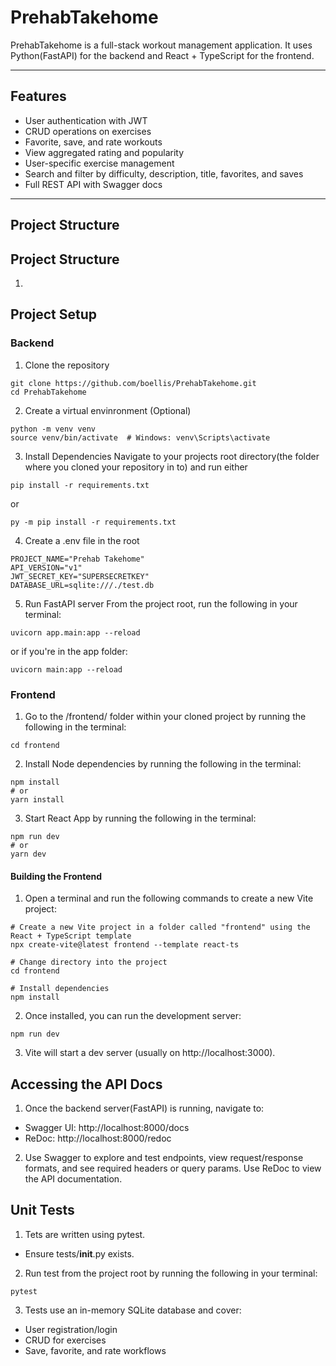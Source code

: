# PrehabTakehome

PrehabTakehome is a full-stack workout management application. It uses Python(FastAPI) for the backend and React + TypeScript for the frontend.

---

## Features

- User authentication with JWT  
- CRUD operations on exercises  
- Favorite, save, and rate workouts  
- View aggregated rating and popularity  
- User-specific exercise management  
- Search and filter by difficulty, description, title, favorites, and saves  
- Full REST API with Swagger docs  

---

## Project Structure


## Project Structure
1. 

## Project Setup
### Backend
1. Clone the repository
```
git clone https://github.com/boellis/PrehabTakehome.git
cd PrehabTakehome
```
2. Create a virtual envinronment (Optional)
```
python -m venv venv
source venv/bin/activate  # Windows: venv\Scripts\activate
```
3. Install Dependencies
Navigate to your projects root directory(the folder where you cloned your repository in to) and run either
```
pip install -r requirements.txt
```
or 
```
py -m pip install -r requirements.txt
```
4. Create a .env file in the root
```
PROJECT_NAME="Prehab Takehome"
API_VERSION="v1"
JWT_SECRET_KEY="SUPERSECRETKEY"
DATABASE_URL=sqlite:///./test.db

```
5. Run FastAPI server
From the project root, run the following in your terminal:
```
uvicorn app.main:app --reload
```
or if you're in the app folder:
```
uvicorn main:app --reload
```


### Frontend
1. Go to the /frontend/ folder within your cloned project by running the following in the terminal:
```
cd frontend
```
2. Install Node dependencies by running the following in the terminal:
```
npm install
# or
yarn install
```
3. Start React App by running the following in the terminal:
```
npm run dev
# or
yarn dev
```


#### Building the Frontend
1. Open a terminal and run the following commands to create a new Vite project:

```
# Create a new Vite project in a folder called "frontend" using the React + TypeScript template
npx create-vite@latest frontend --template react-ts

# Change directory into the project
cd frontend

# Install dependencies
npm install
```
2. Once installed, you can run the development server:
```
npm run dev
```
3. Vite will start a dev server (usually on http://localhost:3000).


## Accessing the API Docs
1. Once the backend server(FastAPI) is running, navigate to:
  - Swagger UI: http://localhost:8000/docs
  - ReDoc: http://localhost:8000/redoc

2. Use Swagger to explore and test endpoints, view request/response formats, and see required headers or query params. Use ReDoc to view the API documentation. 

## Unit Tests
1. Tets are written using pytest.
  - Ensure tests/__init__.py exists.

2. Run test from the project root by running the following in your terminal:
```
pytest
```
3. Tests use an in-memory SQLite database and cover:
  - User registration/login
  - CRUD for exercises
  - Save, favorite, and rate workflows



